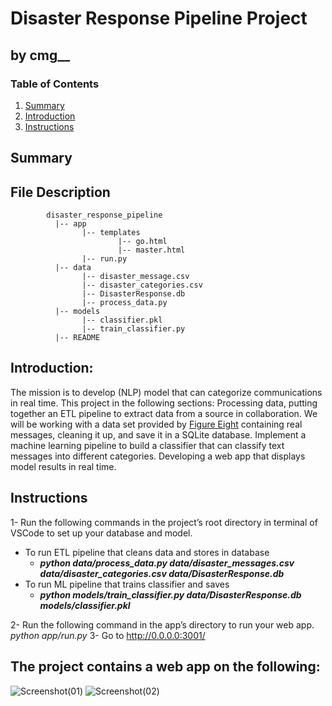 
# Disaster Response Pipeline Project
## by cmg__
### Table of Contents

1. [Summary](#Summary)
2. [Introduction](#Introduction)  
3. [Instructions](#Instructions) 


## Summary <a name="Summary"></a>

## File Description
~~~~~~~
        disaster_response_pipeline
          |-- app
                |-- templates
                        |-- go.html
                        |-- master.html
                |-- run.py
          |-- data
                |-- disaster_message.csv
                |-- disaster_categories.csv
                |-- DisasterResponse.db
                |-- process_data.py
          |-- models
                |-- classifier.pkl
                |-- train_classifier.py
          |-- README
~~~~~~~ 
      


## Introduction: <a name="introduction"></a>

The mission is to develop (NLP) model that can categorize communications in real time. 
This project in the following sections:
Processing data, putting together an ETL pipeline to extract data from a source in collaboration.  We will be working with a data set provided by [Figure Eight](https://www.figure-eight.com/) containing real messages, cleaning it up, and save it in a SQLite database.
Implement a machine learning pipeline to build a classifier that can classify text messages into different categories.
Developing a web app that displays model results in real time.

## Instructions <a name="instructions"></a>

1- Run the following commands in the project’s root directory in terminal of VSCode to set up your database and model.
- To run ETL pipeline that cleans data and stores in database 
    - _**python data/process_data.py data/disaster_messages.csv data/disaster_categories.csv data/DisasterResponse.db**_
- To run ML pipeline that trains classifier and saves 
    - _**python models/train_classifier.py data/DisasterResponse.db models/classifier.pkl**_

2- Run the following command in the app’s directory to run your web app. 
    _python app/run.py_ 
3- Go to http://0.0.0.0:3001/


## The project contains a web app on the following:

![Screenshot(01)](https://user-images.githubusercontent.com/103899117/170536793-df5720d2-6b48-4566-a383-fa7015cda0a7.png)
![Screenshot(02)](https://user-images.githubusercontent.com/103899117/170536796-a01e7e0e-e19d-4cc5-abb0-aadc8a1a8f99.png)
